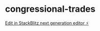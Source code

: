 # congressional-trades

[Edit in StackBlitz next generation editor ⚡️](https://stackblitz.com/~/github.com/jonit-dev/congressional-trades)